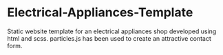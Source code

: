 # Electrical-Appliances-Template
Static website template for an electrical appliances shop developed using html and scss.
particles.js has been used to create an attractive contact form.
